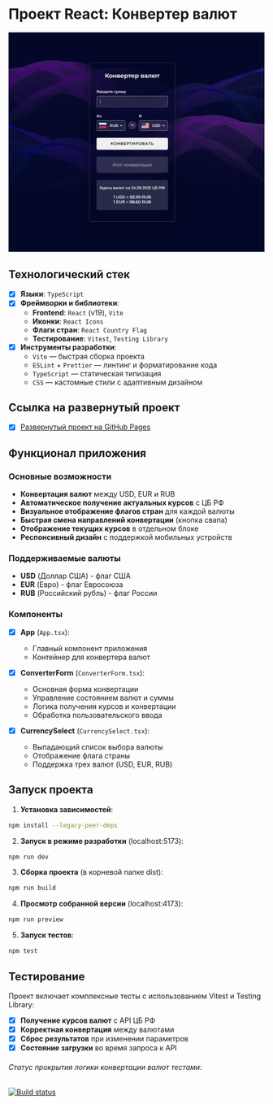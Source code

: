 # Проект React: Конвертер валют

![Конвертер валют](public/pic.png)

## Технологический стек

- [x] **Языки**: `TypeScript`
- [x] **Фреймворки и библиотеки**:
  - **Frontend**: `React` (v19), `Vite`
  - **Иконки**: `React Icons`
  - **Флаги стран**: `React Country Flag`
  - **Тестирование**: `Vitest`, `Testing Library`
- [x] **Инструменты разработки**:
  - `Vite` — быстрая сборка проекта
  - `ESLint` + `Prettier` — линтинг и форматирование кода
  - `TypeScript` — статическая типизация
  - `CSS` — кастомные стили с адаптивным дизайном

## Ссылка на развернутый проект

- [x] [Развернутый проект на GitHub Pages](https://nikolay87-ru.github.io/Money-Converter-App/ 'Ссылка на проект')

## Функционал приложения

### Основные возможности

- **Конвертация валют** между USD, EUR и RUB
- **Автоматическое получение актуальных курсов** с ЦБ РФ
- **Визуальное отображение флагов стран** для каждой валюты
- **Быстрая смена направлений конвертации** (кнопка свапа)
- **Отображение текущих курсов** в отдельном блоке
- **Респонсивный дизайн** с поддержкой мобильных устройств

### Поддерживаемые валюты

- **USD** (Доллар США) - флаг США
- **EUR** (Евро) - флаг Евросоюза  
- **RUB** (Российский рубль) - флаг России

### Компоненты

- [x] **App** (`App.tsx`):
  - Главный компонент приложения
  - Контейнер для конвертера валют

- [x] **ConverterForm** (`ConverterForm.tsx`):
  - Основная форма конвертации
  - Управление состоянием валют и суммы
  - Логика получения курсов и конвертации
  - Обработка пользовательского ввода

- [x] **CurrencySelect** (`CurrencySelect.tsx`):
  - Выпадающий список выбора валюты
  - Отображение флага страны
  - Поддержка трех валют (USD, EUR, RUB)

## Запуск проекта

1. **Установка зависимостей**:

```bash
npm install --legacy-peer-deps
```

2. **Запуск в режиме разработки** (localhost:5173):

```bash
npm run dev
```

3. **Сборка проекта** (в корневой папке dist):

```bash
npm run build
```

4. **Просмотр собранной версии** (localhost:4173):

```bash
npm run preview
```

5. **Запуск тестов**:

```bash
npm test
```

## Тестирование

Проект включает комплексные тесты с использованием Vitest и Testing Library:

- [x] **Получение курсов валют** с API ЦБ РФ
- [x] **Корректная конвертация** между валютами
- [x] **Сброс результатов** при изменении параметров
- [x] **Состояние загрузки** во время запроса к API

###### Статус прокрытия логики конвертации валют тестами:

[![Build status](https://ci.appveyor.com/api/projects/status/4xjiaf3b20ls7qor?svg=true)](https://ci.appveyor.com/project/Nikolay87-ru/money-converter-app)
